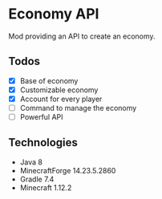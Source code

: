 # Economy API

Mod providing an API to create an economy.

## Todos

- [x] Base of economy
- [x] Customizable economy
- [x] Account for every player
- [ ] Command to manage the economy
- [ ] Powerful API

## Technologies

- Java 8
- MinecraftForge 14.23.5.2860
- Gradle 7.4
- Minecraft 1.12.2
